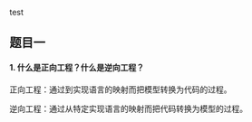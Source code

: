test
## 题目一

#### 1. 什么是正向工程？什么是逆向工程？

正向工程：通过到实现语言的映射而把模型转换为代码的过程。

逆向工程：通过从特定实现语言的映射而把代码转换为模型的过程。

